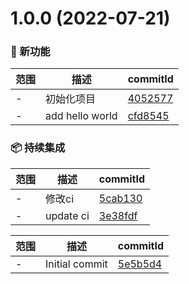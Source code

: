 # 1.0.0 (2022-07-21)

### 🌟 新功能
范围|描述|commitId
--|--|--
 - | 初始化项目 | [4052577](https://github.com/dengBox/studay-rust/commit/4052577)
 - | add hello world | [cfd8545](https://github.com/dengBox/studay-rust/commit/cfd8545)


### 📦 持续集成
范围|描述|commitId
--|--|--
 - | 修改ci | [5cab130](https://github.com/dengBox/studay-rust/commit/5cab130)
 - | update ci | [3e38fdf](https://github.com/dengBox/studay-rust/commit/3e38fdf)


范围|描述|commitId
--|--|--
 - | Initial commit | [5e5b5d4](https://github.com/dengBox/studay-rust/commit/5e5b5d4)

